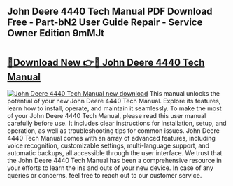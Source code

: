 ## John Deere 4440 Tech Manual PDF Download Free - Part-bN2 User Guide Repair - Service Owner Edition 9mMJt

# <h2><a href="http://bc86584.oget.top/?id=John+Deere+4440+Tech+Manual">🔗Download New 👉🔴 John Deere 4440 Tech Manual</a></h2>

[![John Deere 4440 Tech Manual new download](https://i.imgur.com/5g1atiW.png)](http://bc86584.oget.top/?id=John+Deere+4440+Tech+Manual)
This manual unlocks the potential of your new John Deere 4440 Tech Manual. Explore its features, learn how to install, operate, and maintain it seamlessly. To make the most of your John Deere 4440 Tech Manual, please read this user manual carefully before use. It includes clear instructions for installation, setup, and operation, as well as troubleshooting tips for common issues. John Deere 4440 Tech Manual comes with an array of advanced features, including voice recognition, customizable settings, multi-language support, and automatic backups, all accessible through the user interface. We trust that the John Deere 4440 Tech Manual has been a comprehensive resource in your efforts to learn the ins and outs of your new device. In case of any queries or concerns, feel free to reach out to our customer service.
